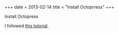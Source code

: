 +++
date = 2013-02-14
title = "Install Octoprress"
+++

Install Octopress

I followed [this tutorial](http://octopress.org/docs/setup/). 
